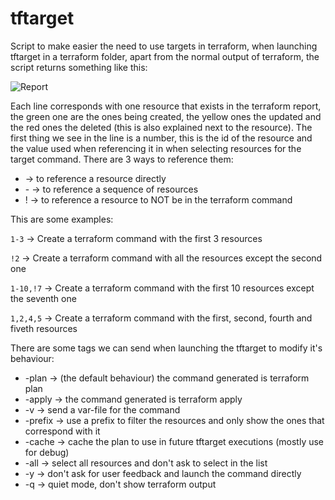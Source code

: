 # tftarget

Script to make easier the need to use targets in terraform, when launching tftarget in a terraform folder, apart from the normal output of terraform, the script returns something like this:

![Report](https://github.com/smorenodp/tftarget/blob/main/images/report.png)

Each line corresponds with one resource that exists in the terraform report, the green one are the ones being created, the yellow ones the updated and the red ones the deleted (this is also explained next to the resource). The first thing we see in the line is a number, this is the id of the resource and the value used when referencing it in when selecting resources for the target command. There are 3 ways to reference them:

* <number> -> to reference a resource directly
* <number>-<number> -> to reference a sequence of resources
* !<number> -> to reference a resource to NOT be in the terraform command

This are some examples:

`1-3` -> Create a terraform command with the first 3 resources

`!2` -> Create a terraform command with all the resources except the second one

`1-10,!7` -> Create a terraform command with the first 10 resources except the seventh one

`1,2,4,5` -> Create a terraform command with the first, second, fourth and fiveth resources



There are some tags we can send when launching the tftarget to modify it's behaviour:

* -plan -> (the default behaviour) the command generated is terraform plan
* -apply -> the command generated is terraform apply
* -v -> send a var-file for the command
* -prefix -> use a prefix to filter the resources and only show the ones that correspond with it
* -cache -> cache the plan to use in future tftarget executions (mostly use for debug)
* -all -> select all resources and don't ask to select in the list
* -y -> don't ask for user feedback and launch the command directly
* -q -> quiet mode, don't show terraform output



